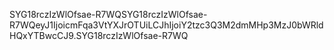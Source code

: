 SYG18rczIzWlOfsae-R7WQSYG18rczIzWlOfsae-R7WQeyJ1IjoicmFqa3VtYXJrOTUiLCJhIjoiY2tzc3Q3M2dmMHp3MzJ0bWRldHQxYTBwcCJ9.SYG18rczIzWlOfsae-R7WQ
